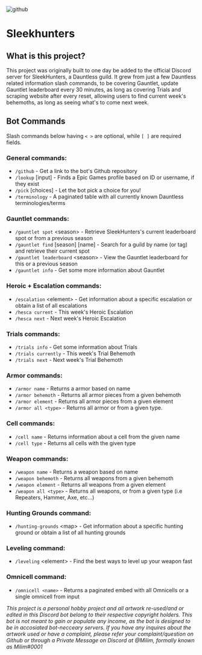 ![github](https://github.com/Electrocute4u/SleekHunters/assets/25005864/ecb4f253-f732-4bb3-b0c6-17cb51d408c9)



# Sleekhunters

## What is this project?
This project was originally built to one day be added to the official Discord server for SleekHunters, a Dauntless guild. It grew from just a few Dauntless related information slash commands, to be covering Gauntlet, update Gauntlet leaderboard every 30 minutes, as long as covering Trials and scraping website after every reset, allowing users to find current week's behemoths, as long as seeing what's to come next week.

## Bot Commands
Slash commands below having `< >` are optional, while `[ ]` are required fields.
### General commands:
- `/github` - Get a link to the bot's Github repository
- `/lookup` \[input\] - Finds a Epic Games profile based on ID or username, if they exist
- `/pick` \[choices\] - Let the bot pick a choice for you!
- `/terminology` - A paginated table with all currently known Dauntless terminologies/terms
### Gauntlet commands:
- `/gauntlet spot` \<season\> - Retrieve SleekHunters's current leaderboard spot or from a previous season
- `/gauntlet find` \[season\] \[name\] - Search for a guild by name (or tag) and retrieve their current spot
- `/gauntlet leaderboard` \<season\> - View the Gauntlet leaderboard for this or a previous season
- `/gauntlet info` - Get some more information about Gauntlet
### Heroic + Escalation commands:
- `/escalation` \<element\> - Get information about a specific escalation or obtain a list of all escalations
- `/hesca current` - This week's Heroic Escalation
- `/hesca next` - Next week's Heroic Escalation
### Trials commands:
- `/trials info` - Get some information about Trials
- `/trials currently` - This week's Trial Behemoth
- `/trials next` - Next week's Trial Behemoth
### Armor commands:
- `/armor name` - Returns a armor based on name
- `/armor behemoth` - Returns all armor pieces from a given behemoth
- `/armor element` - Returns all armor pieces from a given element
- `/armor all <type>` - Returns all armor or from a given type.
### Cell commands:
- `/cell name` - Returns information about a cell from the given name
- `/cell type` - Returns all cells with the given type
### Weapon commands:
- `/weapon name` - Returns a weapon based on name
- `/weapon behemoth` - Returns all weapons from a given behemoth
- `/weapon element` - Returns all weapons from a given element
- `/weapon all <type>` - Returns all weapons, or from a given type (i.e Repeaters, Hammer, Axe, etc...)
### Hunting Grounds command:
- `/hunting-grounds` \<map\> - Get information about a specific hunting ground or obtain a list of all hunting grounds
### Leveling command:
- `/leveling` \<element\> - Find the best ways to level up your weapon fast
### Omnicell command:
- `/omnicell <name>` - Returns a paginated embed with all Omnicells or a single omnicell from input

*This project is a personal hobby project and all artwork re-used/and or edited in this Discord bot belong to their respective copyright holders. This bot is not meant to gain or populate any income, as the bot is designed to be in accosiated bot-necceary servers. If you have any inquires about the artwork used or have a complaint, please refer your complaint/question on Github or through a Private Message on Discord at @Milim, formally known as Milim#0001*